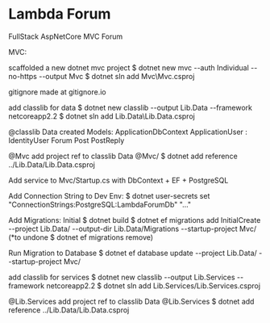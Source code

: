 # Lambda Forum

  FullStack AspNetCore MVC Forum

MVC:

  scaffolded a new dotnet mvc project
    $ dotnet new mvc --auth Individual --no-https --output Mvc
    $ dotnet sln add Mvc\Mvc.csproj

  gitignore made at gitignore.io

  add classlib for data
    $ dotnet new classlib --output Lib.Data --framework netcoreapp2.2
    $ dotnet sln add Lib.Data\Lib.Data.csproj

  @classlib Data created Models:
    ApplicationDbContext
    ApplicationUser : IdentityUser
    Forum
    Post
    PostReply

  @Mvc add project ref to classlib Data
    @Mvc/ $ dotnet add reference ../Lib.Data/Lib.Data.csproj

  Add service to Mvc/Startup.cs with DbContext + EF + PostgreSQL

  Add Connection String to Dev Env:
    $ dotnet user-secrets set "ConnectionStrings:PostgreSQL:LambdaForumDb" "..."

  Add Migrations: Initial
    $ dotnet build
    $ dotnet ef migrations add InitialCreate --project Lib.Data/ --output-dir 
    Lib.Data/Migrations --startup-project Mvc/
    (*to undone $ dotnet ef migrations remove)

  Run Migration to Database 
    $ dotnet ef database update --project Lib.Data/ --startup-project Mvc/

  add classlib for services
    $ dotnet new classlib --output Lib.Services --framework netcoreapp2.2
    $ dotnet sln add Lib.Services/Lib.Services.csproj

  @Lib.Services add project ref to classlib Data
    @Lib.Services $ dotnet add reference ../Lib.Data/Lib.Data.csproj
